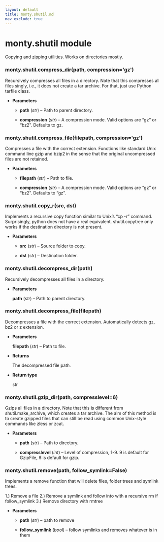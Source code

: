 ```yaml
---
layout: default
title: monty.shutil.md
nav_exclude: true
---
```


# monty.shutil module

Copying and zipping utilities. Works on directories mostly.


### monty.shutil.compress_dir(path, compression='gz')
Recursively compresses all files in a directory. Note that this
compresses all files singly, i.e., it does not create a tar archive. For
that, just use Python tarfile class.


* **Parameters**


    * **path** (*str*) – Path to parent directory.


    * **compression** (*str*) – A compression mode. Valid options are “gz” or
    “bz2”. Defaults to gz.



### monty.shutil.compress_file(filepath, compression='gz')
Compresses a file with the correct extension. Functions like standard
Unix command line gzip and bzip2 in the sense that the original
uncompressed files are not retained.


* **Parameters**


    * **filepath** (*str*) – Path to file.


    * **compression** (*str*) – A compression mode. Valid options are “gz” or
    “bz2”. Defaults to “gz”.



### monty.shutil.copy_r(src, dst)
Implements a recursive copy function similar to Unix’s “cp -r” command.
Surprisingly, python does not have a real equivalent. shutil.copytree
only works if the destination directory is not present.


* **Parameters**


    * **src** (*str*) – Source folder to copy.


    * **dst** (*str*) – Destination folder.



### monty.shutil.decompress_dir(path)
Recursively decompresses all files in a directory.


* **Parameters**

    **path** (*str*) – Path to parent directory.



### monty.shutil.decompress_file(filepath)
Decompresses a file with the correct extension. Automatically detects
gz, bz2 or z extension.


* **Parameters**

    **filepath** (*str*) – Path to file.



* **Returns**

    The decompressed file path.



* **Return type**

    str



### monty.shutil.gzip_dir(path, compresslevel=6)
Gzips all files in a directory. Note that this is different from
shutil.make_archive, which creates a tar archive. The aim of this method
is to create gzipped files that can still be read using common Unix-style
commands like zless or zcat.


* **Parameters**


    * **path** (*str*) – Path to directory.


    * **compresslevel** (*int*) – Level of compression, 1-9. 9 is default for
    GzipFile, 6 is default for gzip.



### monty.shutil.remove(path, follow_symlink=False)
Implements a remove function that will delete files, folder trees and
symlink trees.

1.) Remove a file
2.) Remove a symlink and follow into with a recursive rm if follow_symlink
3.) Remove directory with rmtree


* **Parameters**


    * **path** (*str*) – path to remove


    * **follow_symlink** (*bool*) – follow symlinks and removes whatever is in them